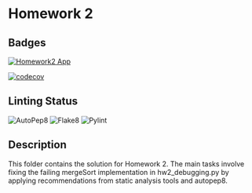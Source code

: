 # Homework 2

## Badges

[![Homework2 App](https://github.com/Software-Engineering-2024-Group/Homeworks/actions/workflows/hw2-app.yml/badge.svg)](https://github.com/Software-Engineering-2024-Group/Homeworks/actions/workflows/hw2-app.yml)

[![codecov](https://codecov.io/gh/Software-Engineering-2024-Group/Homework/graph/badge.svg?token=UNU21ZEC8U)](https://codecov.io/gh/Software-Engineering-2024-Group/Homework)

## Linting Status

![AutoPep8](https://github.com/Software-Engineering-2024-Group/Homeworks/actions/workflows/hw2-autopep8.yml/badge.svg)
![Flake8](https://github.com/Software-Engineering-2024-Group/Homeworks/actions/workflows/hw2-flake8.yml/badge.svg)
![Pylint](https://github.com/Software-Engineering-2024-Group/Homeworks/actions/workflows/hw2-pylint.yml/badge.svg)

## Description

This folder contains the solution for Homework 2. The main tasks involve fixing the failing mergeSort implementation in hw2_debugging.py by applying recommendations from static analysis tools and autopep8. 
